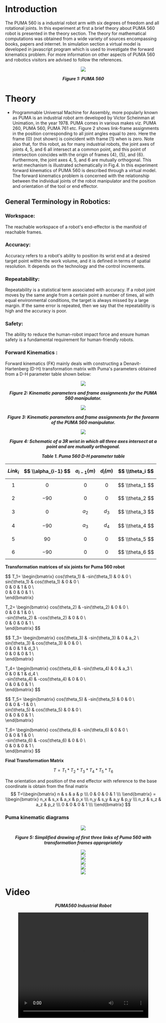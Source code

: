# Introduction

The PUMA 560 is a industrial robot arm with six degrees of freedom and all rotational joints. In this experiment at first a brief theory about PUMA 560 robot is presented in the theory section. The theory for mathematical computations was obtained from a wide variety of sources encompassing books, papers and internet. In simulation section a virtual model is developed in javascript program which is used to investigate the forward kinematics problem. For more information on other aspects of PUMA 560 and robotics visitors are advised to follow the references.
<center>
<img src="./images/PUMA560.jpg">

***Figure 1: PUMA 560***
</center>

# Theory
- Programmable Universal Machine for Assembly, more popularly known as PUMA is an industrial robot arm developed by Victor Scheinman at Unimation, in the year 1978. PUMA comes in various makes viz. PUMA 260, PUMA 560, PUMA 761 etc. Figure 2 shows link-frame assignments in the position corresponding to all joint angles equal to zero. Here the frame {0} (not shown) is coincident with frame [1} when is zero. Note also that, for this robot, as for many industrial robots, the joint axes of joints 4, 5, and 6 all intersect at a common point, and this point of intersection coincides with the origin of frames {4}, {5}, and {6}. Furthermore, the joint axes 4, 5, and 6 are mutually orthogonal. This wrist mechanism is illustrated schematically in Fig.4. In this experiment forward kinematics of PUMA 560 is described through a virtual model. The forward kinematics problem is concerned with the relationship between the individual joints of the robot manipulator and the position and orientation of the tool or end effector. 


## General Terminology in Robotics:

### Workspace:

The reachable workspace of a robot's end-effector is the manifold of reachable frames.

### Accuracy:

Accuracy refers to a robot's ability to position its wrist end at a desired target point within the work volume, and it is defined in terms of spatial resolution. It depends on the technology and the control increments.

### Repeatability:

Repeatability is a statistical term associated with accuracy. If a robot joint moves by the same angle from a certain point a number of times, all with equal environmental conditions, the target is always missed by a large margin. If the same error is repeated, then we say that the repeatability is high and the accuracy is poor.

### Safety:

The ability to reduce the human-robot impact force and ensure human safety is a fundamental requirement for human-friendly robots.

### Forward Kinematics :

Forward kinematics (FK) mainly deals with constructing a Denavit-Hartenberg (D-H) transformation matrix with Puma's parameters obtained from a D-H parameter table shown below: 

<center>
<img src="./images/puma560-kM.jpg">

***Figure 2: Kinematic parameters and frame assignments for the PUMA 560 manipulator.***
</center>

<center>
<img src="./images/puma560-kM1.jpg">

***Figure 3: Kinematic parameters and frame assignments for the forearm of the PUMA 560 manipulator.***
</center>

<center>
<img src="./images/puma560-kM2.jpg">

***Figure 4: Schematic of a 3R wrist in which all three axes intersect at a point and are mutually orthogonal.***
</center>


<center>

***Table 1. Puma 560 D-H parameter table***

| $$ Link_i $$ | $$	\\alpha_{i-1} $$ | $$ a_{i-1}(m) $$ | $$ d_i (m) $$ | $$ \\theta_i $$ |
| :-- | :-- | :-- | :-- | :-- |
| $$ 1 $$ | $$ 0 $$ | $$ 0 $$ | $$ 0 $$ | $$ \\theta_1 $$ |
| $$ 2 $$ | $$ -90 $$ | $$ 0 $$ | $$ 0 $$ | $$ \\theta_2 $$ |
| $$ 3 $$ | $$ 0 $$ | $$ a_2 $$ | $$ d_3 $$ | $$ \\theta_3 $$ |
| $$ 4 $$ | $$ -90 $$ | $$ a_3 $$ | $$ d_4 $$ | $$ \\theta_4 $$ |
| $$ 5 $$ | $$ 90 $$ | $$ 0 $$ | $$ 0 $$ | $$ \\theta_5 $$ |
| $$ 6 $$ | $$ -90 $$ | $$ 0 $$ | $$ 0 $$ | $$ \\theta_6 $$ |

</center>

**Transformation matrices of six joints for Puma 560 robot**

$$ 
T_1= \\begin{bmatrix} 
cos(\\theta_1) & -sin(\\theta_1) & 0 & 0 \\\
sin(\\theta_1) & cos(\\theta_1) & 0 & 0 \\\
0 & 0 & 1 & 0 \\\
0 & 0 & 0 & 1 \\\
\\end{bmatrix}

T_2= \\begin{bmatrix} 
cos(\\theta_2) & -sin(\\theta_2) & 0 & 0 \\\
0 & 0 & 1 & 0 \\\
-sin(\\theta_2) & -cos(\\theta_2) & 0 & 0 \\\
0 & 0 & 0 & 1 \\\
\\end{bmatrix}
$$

$$ 
T_3= \\begin{bmatrix} 
cos(\\theta_3) & -sin(\\theta_3) & 0 & a_2 \\\
sin(\\theta_3) & cos(\\theta_3) & 0 & 0 \\\
0 & 0 & 1 & d_3 \\\
0 & 0 & 0 & 1 \\\
\\end{bmatrix}

T_4= \\begin{bmatrix} 
cos(\\theta_4) & -sin(\\theta_4) & 0 & a_3 \\\
0 & 0 & 1 & d_4 \\\
-sin(\\theta_4) & -cos(\\theta_4) & 0 & 0 \\\
0 & 0 & 0 & 1 \\\
\\end{bmatrix}
$$

$$
T_5= \\begin{bmatrix} 
cos(\\theta_5) & -sin(\\theta_5) & 0 & 0 \\\
0 & 0 & -1 & 0 \\\
sin(\\theta_5) & cos(\\theta_5) & 0 & 0 \\\
0 & 0 & 0 & 1 \\\
\\end{bmatrix}

T_6= \\begin{bmatrix} 
cos(\\theta_6) & -sin(\\theta_6) & 0 & 0 \\\
0 & 0 & 1 & 0 \\\
-sin(\\theta_6) & -cos(\\theta_6) & 0 & 0 \\\
0 & 0 & 0 & 1 \\\
\\end{bmatrix}
$$

**Final Transformation Matrix**

$$ T = T_1 * T_2 * T_3 * T_4 * T_5 * T_6 $$

The orientation and position of the end effector with reference to the base coordinate is obtain from the final matrix 
$$
T=\\begin{bmatrix}
n & s & a & p \\\
0 & 0 & 0 & 1 \\\
\\end{bmatrix} = \\begin{bmatrix}
n_x & s_x & a_x & p_x \\\
n_y & s_y & a_y & p_y \\\
n_z & s_z & a_z & p_z \\\
0 & 0 & 0 & 1 \\\
\\end{bmatrix}
$$

### Puma kinematic diagrams

<center>
<img src="./images/kinematic_diag.jpg">

***Figure 5: Simplified drawing of first three links of Puma 560 with transformation frames appropriately***
</center>

<center>
<img src="./images/xyzdistan.png">

</center>

<center>
<img src="./images/PUMA_sizes.jpg">

</center>

<center>
<img src="./images/PUMA_limits.JPG">

</center>

<center>
<img src="./images/PUMA_toolmode.JPG">

</center>

<center>
<img src="./images/PUMA_world_coordinates.JPG">

</center>

# Video

<center>

***PUMA560 Industrial Robot***

<video width="420" height="340" controls="" autoplay=""><source src="./images/puma560.mp4" type="video/mp4"></video>
</center>

<script id="MathJax-script" async src="https://cdn.jsdelivr.net/npm/mathjax@3/es5/tex-mml-chtml.js"></script>